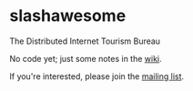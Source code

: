slashawesome
============

The Distributed Internet Tourism Bureau

No code yet; just some notes in the [wiki](https://github.com/netizeneffect/slashawesome/wiki).

If you're interested, please join the [mailing list](https://groups.google.com/forum/#!forum/slashawesome).